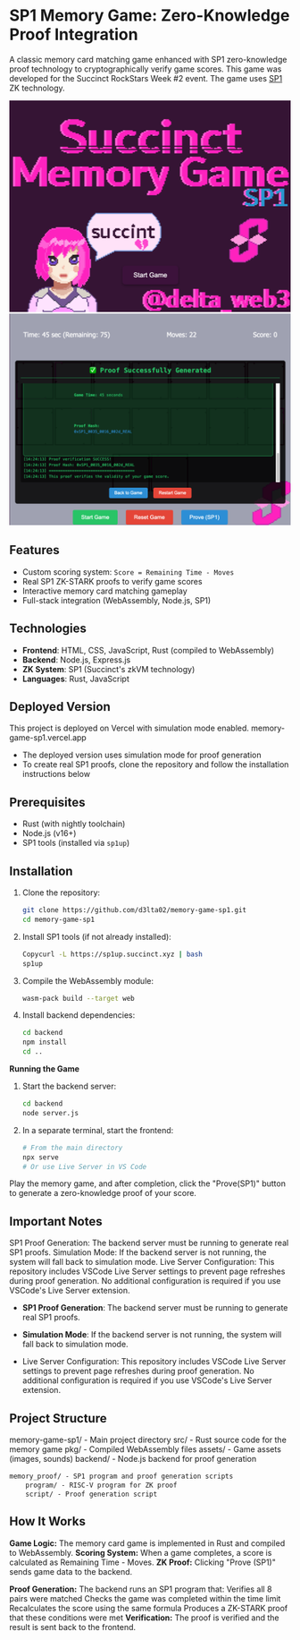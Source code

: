 # SP1 Memory Game: Zero-Knowledge Proof Integration

A classic memory card matching game enhanced with SP1 zero-knowledge proof technology to cryptographically verify game scores. This game was developed for the Succinct RockStars Week #2 event. The game uses [SP1](https://github.com/succinctlabs/sp1) ZK technology.

![Memory Game Screenshot](screenshots/game.png)
![Proof Generation Screen](screenshots/proof.png)

## Features

- Custom scoring system: `Score = Remaining Time - Moves`
- Real SP1 ZK-STARK proofs to verify game scores
- Interactive memory card matching gameplay
- Full-stack integration (WebAssembly, Node.js, SP1)

## Technologies

- **Frontend**: HTML, CSS, JavaScript, Rust (compiled to WebAssembly)
- **Backend**: Node.js, Express.js
- **ZK System**: SP1 (Succinct's zkVM technology)
- **Languages**: Rust, JavaScript

## Deployed Version

This project is deployed on Vercel with simulation mode enabled. memory-game-sp1.vercel.app
- The deployed version uses simulation mode for proof generation
- To create real SP1 proofs, clone the repository and follow the installation instructions below

## Prerequisites

- Rust (with nightly toolchain)
- Node.js (v16+)
- SP1 tools (installed via `sp1up`)

## Installation

1. Clone the repository:
   ```bash
   git clone https://github.com/d3lta02/memory-game-sp1.git
   cd memory-game-sp1
   ```

2. Install SP1 tools (if not already installed):
    ```bash
    Copycurl -L https://sp1up.succinct.xyz | bash
    sp1up
    ```

3. Compile the WebAssembly module:
    ```bash
    wasm-pack build --target web
    ```

4. Install backend dependencies:
    ```bash
    cd backend
    npm install
    cd ..
    ```
**Running the Game**

1. Start the backend server:
    ```bash
    cd backend
    node server.js
    ```
2. In a separate terminal, start the frontend:
    ```bash
    # From the main directory
    npx serve
    # Or use Live Server in VS Code
    ```
Play the memory game, and after completion, click the "Prove(SP1)" button to generate a zero-knowledge proof of your score.

## Important Notes

SP1 Proof Generation: The backend server must be running to generate real SP1 proofs.
Simulation Mode: If the backend server is not running, the system will fall back to simulation mode.
Live Server Configuration: This repository includes VSCode Live Server settings to prevent page refreshes during proof generation. No additional configuration is required if you use VSCode's Live Server extension.


- **SP1 Proof Generation**: The backend server must be running to generate real SP1 proofs.
- **Simulation Mode**: If the backend server is not running, the system will fall back to simulation mode.

- Live Server Configuration: This repository includes VSCode Live Server settings to prevent page refreshes during proof generation. No additional configuration is required if you use VSCode's Live Server extension.

## Project Structure

memory-game-sp1/ - Main project directory
    src/ - Rust source code for the memory game
    pkg/ - Compiled WebAssembly files
    assets/ - Game assets (images, sounds)
    backend/ - Node.js backend for proof generation

    memory_proof/ - SP1 program and proof generation scripts
        program/ - RISC-V program for ZK proof
        script/ - Proof generation script

## How It Works

**Game Logic:** The memory card game is implemented in Rust and compiled to WebAssembly.
**Scoring System:** When a game completes, a score is calculated as Remaining Time - Moves.
**ZK Proof:** Clicking "Prove (SP1)" sends game data to the backend.

**Proof Generation:** The backend runs an SP1 program that:
    Verifies all 8 pairs were matched
    Checks the game was completed within the time limit
    Recalculates the score using the same formula
    Produces a ZK-STARK proof that these conditions were met
**Verification:** The proof is verified and the result is sent back to the frontend.

